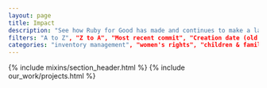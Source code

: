 ```yaml
---
layout: page
title: Impact
description: "See how Ruby for Good has made and continues to make a lasting impact on the global community."
filters: "A to Z", "Z to A", "Most recent commit", "Creation date (old to new)", "Creation date (new to old)"
categories: "inventory management", "women's rights", "children & families", "advocacy", "conservation", "domestic violence", "extinction prevention", "community building", "foster care", "youth issues"
---
```


{% include mixins/section_header.html %}
{% include our_work/projects.html %}
